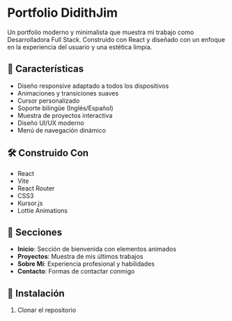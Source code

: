 # Portfolio DidithJim

Un portfolio moderno y minimalista que muestra mi trabajo como Desarrolladora Full Stack. Construido con React y diseñado con un enfoque en la experiencia del usuario y una estética limpia.

## 🚀 Características

- Diseño responsive adaptado a todos los dispositivos
- Animaciones y transiciones suaves
- Cursor personalizado
- Soporte bilingüe (Inglés/Español)
- Muestra de proyectos interactiva
- Diseño UI/UX moderno
- Menú de navegación dinámico

## 🛠️ Construido Con

- React
- Vite
- React Router
- CSS3
- Kursor.js
- Lottie Animations

## 📱 Secciones

- **Inicio**: Sección de bienvenida con elementos animados
- **Proyectos**: Muestra de mis últimos trabajos
- **Sobre Mí**: Experiencia profesional y habilidades
- **Contacto**: Formas de contactar conmigo

## 🔧 Instalación

1. Clonar el repositorio

